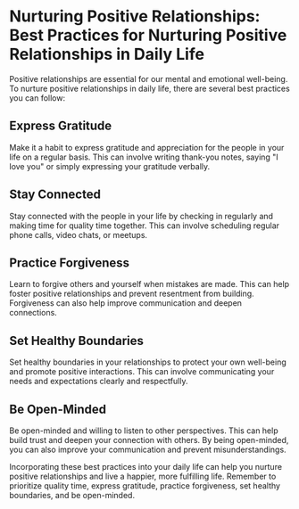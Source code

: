 Nurturing Positive Relationships: Best Practices for Nurturing Positive Relationships in Daily Life
===================================================================================================

Positive relationships are essential for our mental and emotional well-being. To nurture positive relationships in daily life, there are several best practices you can follow:

Express Gratitude
-----------------

Make it a habit to express gratitude and appreciation for the people in your life on a regular basis. This can involve writing thank-you notes, saying "I love you" or simply expressing your gratitude verbally.

Stay Connected
--------------

Stay connected with the people in your life by checking in regularly and making time for quality time together. This can involve scheduling regular phone calls, video chats, or meetups.

Practice Forgiveness
--------------------

Learn to forgive others and yourself when mistakes are made. This can help foster positive relationships and prevent resentment from building. Forgiveness can also help improve communication and deepen connections.

Set Healthy Boundaries
----------------------

Set healthy boundaries in your relationships to protect your own well-being and promote positive interactions. This can involve communicating your needs and expectations clearly and respectfully.

Be Open-Minded
--------------

Be open-minded and willing to listen to other perspectives. This can help build trust and deepen your connection with others. By being open-minded, you can also improve your communication and prevent misunderstandings.

Incorporating these best practices into your daily life can help you nurture positive relationships and live a happier, more fulfilling life. Remember to prioritize quality time, express gratitude, practice forgiveness, set healthy boundaries, and be open-minded.


